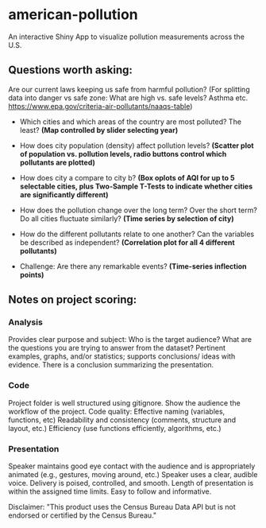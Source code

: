# american-pollution
An interactive Shiny App to visualize pollution measurements across the U.S. 

## Questions worth asking:

Are our current laws keeping us safe from harmful pollution? (For splitting data into danger vs safe zone: What are high vs. safe levels? Asthma etc. https://www.epa.gov/criteria-air-pollutants/naaqs-table)

- Which cities and which areas of the country are most polluted? The least?
**(Map controlled by slider selecting year)**

- How does city population (density) affect pollution levels?
**(Scatter plot of population vs. pollution levels, radio buttons control which pollutants are plotted)**

- How does city a compare to city b?
**(Box oplots of AQI for up to 5 selectable cities, plus Two-Sample T-Tests to indicate whether cities are significantly different)**

- How does the pollution change over the long term? Over the short term? Do all cities fluctuate similarly?
**(Time series by selection of city)**

- How do the different pollutants relate to one another? Can the variables be described as independent?
**(Correlation plot for all 4 different pollutants)**

- Challenge: Are there any remarkable events?
**(Time-series inflection points)**

## Notes on project scoring:

### Analysis

Provides clear purpose and subject: Who is the target audience? What are the questions you are trying to answer from the dataset?
Pertinent examples, graphs, and/or statistics; supports conclusions/ ideas with evidence.
There is a conclusion summarizing the presentation.

### Code
Project folder is well structured using gitignore.
Show the audience the workflow of the project.
Code quality: Effective naming (variables, functions, etc) Readability and consistency (comments, structure and layout, etc.) Efficiency (use functions efficiently, algorithms, etc.)

### Presentation
Speaker maintains good eye contact with the audience and is appropriately animated (e.g., gestures, moving around, etc.)
Speaker uses a clear, audible voice. Delivery is poised, controlled, and smooth.
Length of presentation is within the assigned time limits.
Easy to follow and informative.

Disclaimer: "This product uses the Census Bureau Data API but is not endorsed or certified by the Census Bureau."